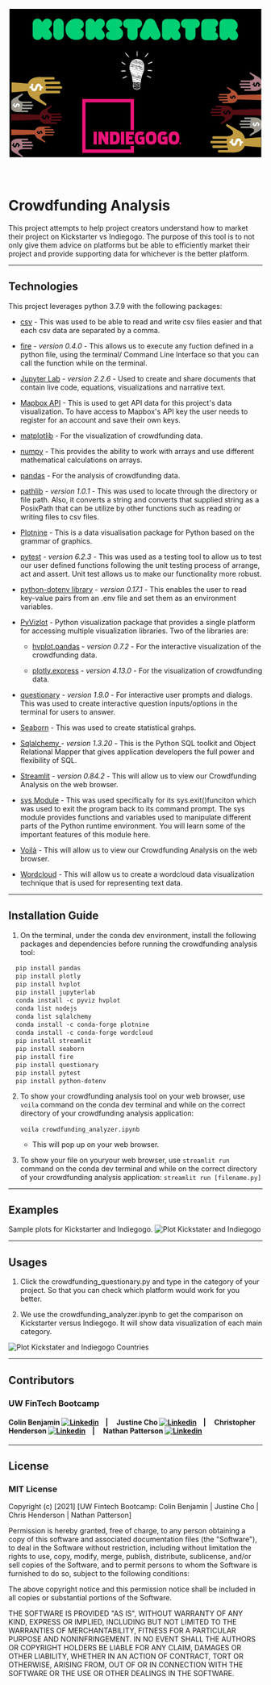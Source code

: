 
 <p align="center">
 <img src="./Resources/Images/kickstarter_indiegogo.jpeg" alt="Girl in a jacket" width="500" height="300"> 
</p>

<p>&nbsp;</p>

# **Crowdfunding Analysis**
This project attempts to help project creators understand how to market their project on Kickstarter vs Indiegogo. The purpose of this tool is to not only give them  advice on platforms but be able to efficiently market their project and provide supporting data for whichever is the better platform.

---
## **Technologies**
This project leverages python 3.7.9 with the following packages:

* [csv](https://docs.python.org/3/library/csv.html) - This was used to be able to read and write csv files easier and that each csv data are separated by a comma.

* [fire](https://github.com/google/python-fire) - *version 0.4.0* - This allows us to execute any fuction defined in a python file, using the terminal/ Command Line Interface so that you can call the function while on the terminal.

* [Jupyter Lab](https://jupyterlab.readthedocs.io/en/stable/) - *version 2.2.6* - Used to create and share documents that contain live code, equations, visualizations and narrative text.

* [Mapbox API](https://www.mapbox.com/) -  This is used to get API data for this project's data visualization. To have access to Mapbox's API key the user needs to register for an account and save their own keys.

* [matplotlib](https://matplotlib.org/) - For the visualization of crowdfunding data.

* [numpy](https://numpy.org/install/) - This provides the ability to work with arrays and use different mathematical calculations on arrays.

* [pandas](https://pandas.pydata.org/docs/) - For the analysis of crowdfunding data.

* [pathlib](https://docs.python.org/3/library/pathlib.html) - *version 1.0.1* - This was used to locate through the directory or file path. Also, it converts a string and converts that supplied string as a PosixPath that can be utilize by other functions such as reading or writing files to csv files.

* [Plotnine](https://plotnine.readthedocs.io/en/stable/installation.html) - This is a data visualisation package for Python based on the grammar of graphics.

* [pytest](https://docs.pytest.org/en/stable/) - *version 6.2.3* - This was used as a testing tool to allow us to test our user defined functions following the unit testing process of arrange, act and assert. Unit test allows us to make our functionality more robust.

* [python-dotenv library](https://pypi.org/project/python-dotenv/) - *version 0.17.1* - This enables the user to read key-value pairs from an .env file and set them as an environment variables.

* [PyVizlot](https://pyviz.org/) -  Python visualization package that provides a single platform for accessing multiple visualization libraries. Two of the libraries are:

  * [hvplot.pandas](https://hvplot.holoviz.org/user_guide/Introduction.html) - *version 0.7.2* - For the interactive visualization of the crowdfunding data.

  * [plotly.express](https://plotly.com/python/plotly-express/) - *version 4.13.0* - For the visualization of crowdfunding data.

* [questionary](https://github.com/tmbo/questionary) - *version 1.9.0* - For interactive user prompts and dialogs. This was used to create interactive question inputs/options in the terminal for users to answer.

* [Seaborn](https://seaborn.pydata.org/installing.html) - This was used to create statistical grahps.

* [Sqlalchemy ](https://anaconda.org/anaconda/sqlalchemy) - *version 1.3.20* - This is the Python SQL toolkit and Object Relational Mapper that gives application developers the full power and flexibility of SQL.

* [Streamlit](https://docs.streamlit.io/en/stable/troubleshooting/clean-install.html#install-streamlit-on-macos-linux) - *version 0.84.2* - This will allow us to view our Crowdfunding Analysis on the web browser.

* [sys Module](https://docs.python.org/3/library/sys.html) - This was used specifically for its sys.exit()funciton which was used to exit the program back to its command prompt. The sys module provides functions and variables used to manipulate different parts of the Python runtime environment. You will learn some of the important features of this module here.

* [Voilà](https://github.com/voila-dashboards/voila) - This will allow us to view our Crowdfunding Analysis on the web browser.

* [Wordcloud](https://pypi.org/project/wordcloud/) - This will allow us to create a wordcloud data visualization technique that is used for representing text data. 

---

## **Installation Guide**
1. On the terminal, under the conda dev environment, install the following packages and dependencies before running the crowdfunding analysis tool:

  ```
    pip install pandas
    pip install plotly
    pip install hvplot
    pip install jupyterlab
    conda install -c pyviz hvplot
    conda list nodejs
    conda list sqlalchemy
    conda install -c conda-forge plotnine
    conda install -c conda-forge wordcloud
    pip install streamlit
    pip install seaborn
    pip install fire
    pip install questionary
    pip install pytest
    pip install python-dotenv
 
  ```

2. To show your crowdfunding analysis tool on your web browser, use `voila` command on the conda dev terminal and while on the correct directory of your crowdfunding analysis application:

    ```voila crowdfunding_analyzer.ipynb```
    * This will pop up on your web browser.

3. To show your file on youryour web browser, use `streamlit run` command on the conda dev terminal and while on the correct directory of your crowdfunding analysis application:
  ```streamlit run [filename.py]```

---

## **Examples**

Sample plots for Kickstarter and Indiegogo.
![Plot Kickstater and Indiegogo](./Resources/Images/plot_ks_indiegogo.gif)

---

## **Usages**
1. Click the crowdfunding_questionary.py and type in the category of your project. So that you can check which platform would work for you better.

2. We use the crowdfunding_analyzer.ipynb to get the comparison on Kickstarter versus Indiegogo. It will show data visualization of each main category.

![Plot Kickstater and Indiegogo Countries](./Resources/Images/ks_indiegogo_country.gif)


---


## **Contributors**

### UW FinTech Bootcamp

#### Colin Benjamin [![Linkedin](https://i.stack.imgur.com/gVE0j.png)](https://www.linkedin.com/in/colinbenjamin/) &nbsp;&nbsp;&nbsp;| &nbsp;&nbsp;&nbsp; Justine Cho [![Linkedin](https://i.stack.imgur.com/gVE0j.png)](https://www.linkedin.com/in/justinecho) &nbsp;&nbsp;&nbsp;| &nbsp;&nbsp;&nbsp; Christopher Henderson [![Linkedin](https://i.stack.imgur.com/gVE0j.png)](https://www.linkedin.com/in/chris-henderson123/) &nbsp;&nbsp;&nbsp;| &nbsp;&nbsp;&nbsp; Nathan Patterson [![Linkedin](https://i.stack.imgur.com/gVE0j.png)](https://www.linkedin.com/in/natepatterson/) 


---

## **License**

### MIT License

Copyright (c) [2021] [UW Fintech Bootcamp: Colin Benjamin | Justine Cho | Chris Henderson | Nathan Patterson]

Permission is hereby granted, free of charge, to any person obtaining a copy
of this software and associated documentation files (the "Software"), to deal
in the Software without restriction, including without limitation the rights
to use, copy, modify, merge, publish, distribute, sublicense, and/or sell
copies of the Software, and to permit persons to whom the Software is
furnished to do so, subject to the following conditions:

The above copyright notice and this permission notice shall be included in all
copies or substantial portions of the Software.

THE SOFTWARE IS PROVIDED "AS IS", WITHOUT WARRANTY OF ANY KIND, EXPRESS OR
IMPLIED, INCLUDING BUT NOT LIMITED TO THE WARRANTIES OF MERCHANTABILITY,
FITNESS FOR A PARTICULAR PURPOSE AND NONINFRINGEMENT. IN NO EVENT SHALL THE
AUTHORS OR COPYRIGHT HOLDERS BE LIABLE FOR ANY CLAIM, DAMAGES OR OTHER
LIABILITY, WHETHER IN AN ACTION OF CONTRACT, TORT OR OTHERWISE, ARISING FROM,
OUT OF OR IN CONNECTION WITH THE SOFTWARE OR THE USE OR OTHER DEALINGS IN THE
SOFTWARE.